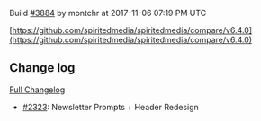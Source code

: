 Build [#3884](https://circleci.com/gh/spiritedmedia/spiritedmedia/3884) by montchr at 2017-11-06 07:19 PM UTC

[https://github.com/spiritedmedia/spiritedmedia/compare/v6.4.0](https://github.com/spiritedmedia/spiritedmedia/compare/v6.4.0)
## Change log
[Full Changelog](https://github.com/spiritedmedia/spiritedmedia/compare/v6.3.2...v6.4.0)

 - [#2323](https://github.com/spiritedmedia/spiritedmedia/pull/2323): Newsletter Prompts + Header Redesign
